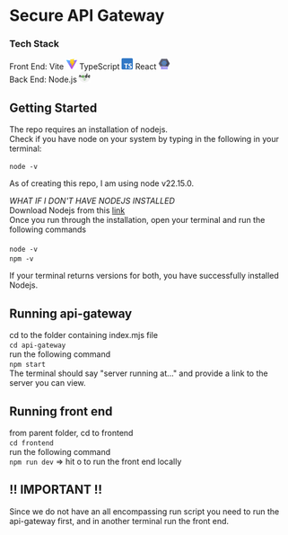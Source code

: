# Secure API Gateway

### Tech Stack

Front End: Vite <img src="./public/images/Vitejs-logo.svg.png" alt="vite logo" width="20"/> TypeScript <img src="./public/images/typescript.svg" alt="typescript logo" width="20"/> React <img src="./public/images/react.svg" alt="react logo" width="20"/>  
Back End: Node.js <img src="./public/images/nodejs.svg" alt="nodejs logo" width="20"/>

## Getting Started

The repo requires an installation of nodejs.  
Check if you have node on your system by typing in the following in your terminal:

`node -v`<br>

As of creating this repo, I am using node v22.15.0.

_WHAT IF I DON'T HAVE NODEJS INSTALLED_  
Download Nodejs from this [link](https://nodejs.org/en)
<br>
Once you run through the installation, open your terminal and run the following commands<br>  
`node -v`  
`npm -v`  
  
  If your terminal returns versions for both, you have successfully installed Nodejs. 

## Running api-gateway
cd to the folder containing index.mjs file  
`cd api-gateway`  
run the following command  
`npm start`  
The terminal should say "server running at..." and provide a link to the server you can view.

## Running front end
from parent folder, cd to frontend  
`cd frontend`  
run the following command  
`npm run dev` => hit o to run the front end locally

## !! IMPORTANT !!
Since we do not have an all encompassing run script you need to run the api-gateway first, and in another terminal run the front end. 
